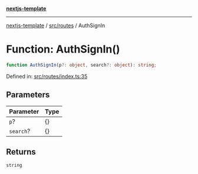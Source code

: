 [**nextjs-template**](README.md)

---

[nextjs-template](README.md) / [src/routes](src.routes.md) / AuthSignIn

# Function: AuthSignIn()

```ts
function AuthSignIn(p?: object, search?: object): string;
```

Defined in: [src/routes/index.ts:35](https://github.com/Its-Satyajit/nextjs-template/blob/c8d81b09293d759cbf04e9bc7e542cc7d90740e6/src/routes/index.ts#L35)

## Parameters

| Parameter | Type |
| --------- | ---- |
| `p`?      | \{\} |
| `search`? | \{\} |

## Returns

`string`
